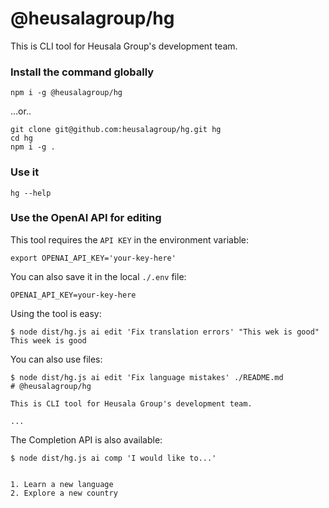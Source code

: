 # @heusalagroup/hg

This is CLI tool for Heusala Group's development team.

### Install the command globally

```shell
npm i -g @heusalagroup/hg
```

...or..

```shell
git clone git@github.com:heusalagroup/hg.git hg
cd hg
npm i -g .
```


### Use it

```shell
hg --help 
```

### Use the OpenAI API for editing

This tool requires the `API KEY` in the environment variable:

```shell
export OPENAI_API_KEY='your-key-here'
```

You can also save it in the local `./.env` file:

```
OPENAI_API_KEY=your-key-here
```

Using the tool is easy:

```shell
$ node dist/hg.js ai edit 'Fix translation errors' "This wek is good"
This week is good
```

You can also use files:

```shell
$ node dist/hg.js ai edit 'Fix language mistakes' ./README.md
# @heusalagroup/hg

This is CLI tool for Heusala Group's development team.

...
```

The Completion API is also available:

```shell
$ node dist/hg.js ai comp 'I would like to...'


1. Learn a new language
2. Explore a new country

```
